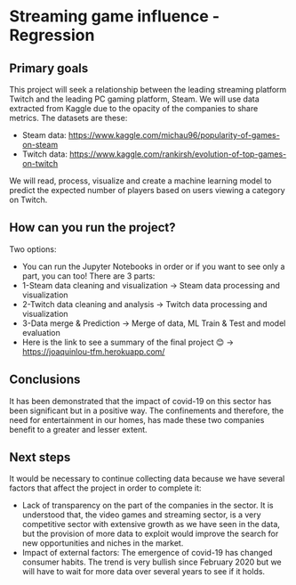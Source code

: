 # Streaming game influence - Regression
## Primary goals
This project will seek a relationship between the leading streaming platform Twitch and the leading PC gaming platform, Steam. We will use data extracted from Kaggle due to the opacity of the companies to share metrics. The datasets are these:
- Steam data: https://www.kaggle.com/michau96/popularity-of-games-on-steam
- Twitch data: https://www.kaggle.com/rankirsh/evolution-of-top-games-on-twitch

We will read, process, visualize and create a machine learning model to predict the expected number of players based on users viewing a category on Twitch.

## How can you run the project?
Two options:
- You can run the Jupyter Notebooks in order or if you want to see only a part, you can too! There are 3 parts:
-  1-Steam data cleaning and visualization -> Steam data processing and visualization
-  2-Twitch data cleaning and analysis -> Twitch data processing and visualization
-  3-Data merge & Prediction -> Merge of data, ML Train & Test and model evaluation
- Here is the link to see a summary of the final project 😊 -> https://joaquinlou-tfm.herokuapp.com/

## Conclusions
It has been demonstrated that the impact of covid-19 on this sector has been significant but in a positive way. The confinements and therefore, the need for entertainment in our homes, has made these two companies benefit to a greater and lesser extent.

## Next steps
It would be necessary to continue collecting data because we have several factors that affect the project in order to complete it:

- Lack of transparency on the part of the companies in the sector. It is understood that, the video games and streaming sector, is a very competitive sector with extensive growth as we have seen in the data, but the provision of more data to exploit would improve the search for new opportunities and niches in the market.
- Impact of external factors: The emergence of covid-19 has changed consumer habits. The trend is very bullish since February 2020 but we will have to wait for more data over several years to see if it holds.
